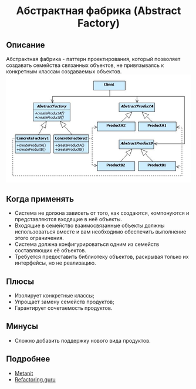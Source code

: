<div align="center"><h1> Абстрактная фабрика (Abstract Factory) </h1></div>    

## Описание    
Абстрактная фабрика - паттерн проектирования, который позволяет создавать семейства связанных объектов, не привязываясь к конкретным классам создаваемых объектов.   
![Иллюстрация к проекту](https://github.com/FrostyCreator/Design-pattern/blob/master/Images/abstract-factory.jpg) 

## Когда применять    
- Система не должна зависеть от того, как создаются, компонуются и представляются входящие в неё объекты.
- Входящие в семейство взаимосвязанные объекты должны использоваться вместе и вам необходимо обеспечить выполнение этого ограничения.
- Система должна конфигурироваться одним из семейств составляющих её объектов.
- Требуется предоставить библиотеку объектов, раскрывая только их интерфейсы, но не реализацию.

## Плюсы
- Изолирует конкретные классы;
- Упрощает замену семейств продуктов;
- Гарантирует сочетаемость продуктов.

## Минусы
- Сложно добавить поддержку нового вида продуктов.
    
## Подробнее
- [Metanit](https://metanit.com/sharp/patterns/2.2.php)
- [Refactoring.guru](https://refactoring.guru/ru/design-patterns/abstract-factory)
